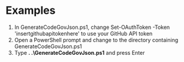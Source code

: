 # Examples

1. In GenerateCodeGovJson.ps1, change Set-OAuthToken -Token 'insertgithubapitokenhere' to use your GitHub API token
1. Open a PowerShell prompt and change to the directory containing GenerateCodeGovJson.ps1
1. Type **. .\GenerateCodeGovJson.ps1** and press Enter